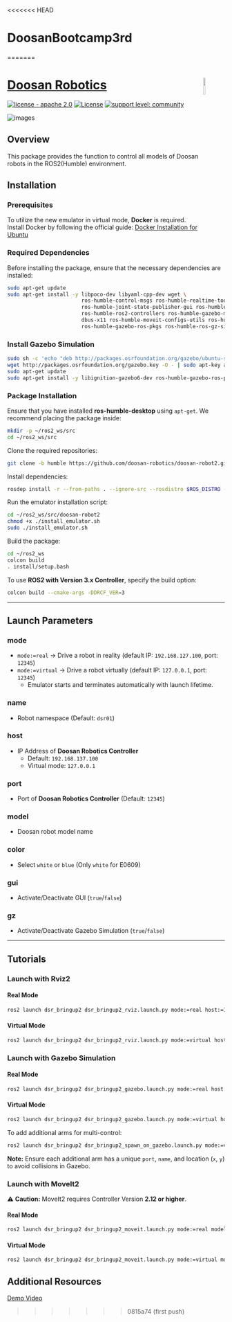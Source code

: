 <<<<<<< HEAD
# DoosanBootcamp3rd
=======


# [Doosan Robotics](http://www.doosanrobotics.com/kr/)<img src="https://user-images.githubusercontent.com/47092672/97660147-142f1f00-1ab4-11eb-9d14-48f30a666cdc.PNG" width="10%" align="right">
[![license - apache 2.0](https://img.shields.io/:license-Apache%202.0-yellowgreen.svg)](https://opensource.org/licenses/Apache-2.0)
[![License](https://img.shields.io/badge/License-BSD%203--Clause-blue.svg)](https://opensource.org/licenses/BSD-3-Clause)
[![support level: community](https://img.shields.io/badge/support%20level-community-lightgray.png)](http://rosindustrial.org/news/2016/10/7/better-supporting-a-growing-ros-industrial-software-platform)

![images](https://github.com/user-attachments/assets/0e34c651-8434-48d3-b859-082767846b66)

## Overview
    
This package provides the function to control all models of Doosan robots in the ROS2(Humble) environment.


## Installation

### Prerequisites

To utilize the new emulator in virtual mode, **Docker** is required. Install Docker by following the official guide: [Docker Installation for Ubuntu](https://docs.docker.com/engine/install/ubuntu/)

### Required Dependencies

Before installing the package, ensure that the necessary dependencies are installed:

```bash
sudo apt-get update
sudo apt-get install -y libpoco-dev libyaml-cpp-dev wget \
                        ros-humble-control-msgs ros-humble-realtime-tools ros-humble-xacro \
                        ros-humble-joint-state-publisher-gui ros-humble-ros2-control \
                        ros-humble-ros2-controllers ros-humble-gazebo-msgs ros-humble-moveit-msgs \
                        dbus-x11 ros-humble-moveit-configs-utils ros-humble-moveit-ros-move-group \
                        ros-humble-gazebo-ros-pkgs ros-humble-ros-gz-sim ros-humble-ign-ros2-control


```

### Install Gazebo Simulation

```bash
sudo sh -c 'echo "deb http://packages.osrfoundation.org/gazebo/ubuntu-stable `lsb_release -cs` main" > /etc/apt/sources.list.d/gazebo-stable.list'
wget http://packages.osrfoundation.org/gazebo.key -O - | sudo apt-key add -
sudo apt-get update
sudo apt-get install -y libignition-gazebo6-dev ros-humble-gazebo-ros-pkgs ros-humble-ros-gz-sim ros-humble-ros-gz
```

### Package Installation

Ensure that you have installed **ros-humble-desktop** using `apt-get`. We recommend placing the package inside:

```bash
mkdir -p ~/ros2_ws/src
cd ~/ros2_ws/src
```

Clone the required repositories:

```bash
git clone -b humble https://github.com/doosan-robotics/doosan-robot2.git
```

Install dependencies:

```bash
rosdep install -r --from-paths . --ignore-src --rosdistro $ROS_DISTRO -y
```

Run the emulator installation script:

```bash
cd ~/ros2_ws/src/doosan-robot2
chmod +x ./install_emulator.sh
sudo ./install_emulator.sh
```

Build the package:

```bash
cd ~/ros2_ws
colcon build
. install/setup.bash
```

To use **ROS2 with Version 3.x Controller**, specify the build option:

```bash
colcon build --cmake-args -DDRCF_VER=3
```

---

## Launch Parameters

### **mode**

- `mode:=real` → Drive a robot in reality (default IP: `192.168.127.100`, port: `12345`)
- `mode:=virtual` → Drive a robot virtually (default IP: `127.0.0.1`, port: `12345`)
  - Emulator starts and terminates automatically with launch lifetime.

### **name**

- Robot namespace (Default: `dsr01`)

### **host**

- IP Address of **Doosan Robotics Controller**
  - Default: `192.168.137.100`
  - Virtual mode: `127.0.0.1`

### **port**

- Port of **Doosan Robotics Controller** (Default: `12345`)

### **model**

- Doosan robot model name

### **color**

- Select `white` or `blue` (Only `white` for E0609)

### **gui**

- Activate/Deactivate GUI (`true`/`false`)

### **gz**

- Activate/Deactivate Gazebo Simulation (`true`/`false`)

---

## Tutorials

### Launch with **Rviz2**

#### **Real Mode**

```bash
ros2 launch dsr_bringup2 dsr_bringup2_rviz.launch.py mode:=real host:=192.168.137.100 port:=12345 model:=m1013
```

#### **Virtual Mode**

```bash
ros2 launch dsr_bringup2 dsr_bringup2_rviz.launch.py mode:=virtual host:=127.0.0.1 port:=12345 model:=m1013
```

### Launch with **Gazebo Simulation**

#### **Real Mode**

```bash
ros2 launch dsr_bringup2 dsr_bringup2_gazebo.launch.py mode:=real host:=192.168.137.100 model:=m1013
```

#### **Virtual Mode**

```bash
ros2 launch dsr_bringup2 dsr_bringup2_gazebo.launch.py mode:=virtual host:=127.0.0.1 port:=12346 name:=dsr01 x:=0 y:=0
```

To add additional arms for multi-control:

```bash
ros2 launch dsr_bringup2 dsr_bringup2_spawn_on_gazebo.launch.py mode:=virtual host:=127.0.0.1 port:=12347 name:=dsr02 x:=2 y:=2
```

**Note:** Ensure each additional arm has a unique `port`, `name`, and location (`x`, `y`) to avoid collisions in Gazebo.

### Launch with **MoveIt2**

⚠ **Caution:** MoveIt2 requires Controller Version **2.12 or higher**.

#### **Real Mode**

```bash
ros2 launch dsr_bringup2 dsr_bringup2_moveit.launch.py mode:=real model:=m1013 host:=192.168.137.100
```

#### **Virtual Mode**

```bash
ros2 launch dsr_bringup2 dsr_bringup2_moveit.launch.py mode:=virtual model:=m1013 host:=127.0.0.1
```

## Additional Resources

[Demo Video](https://github.com/user-attachments/assets/bd91aea0-b8b6-4ce1-9040-9ab06630edbe)

>>>>>>> 0815a74 (first push)
